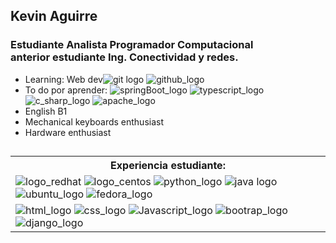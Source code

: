 <h2> Kevin Aguirre</h2>
<h3> Estudiante Analista Programador Computacional <br> anterior estudiante Ing. Conectividad y redes.</h3>

<ul>
	<li>Learning: Web dev<img src="https://img.icons8.com/color/32/000000/git.png" alt="git logo"> <img src="https://img.icons8.com/ios-glyphs/32/000000/github.png" alt="github_logo"></li>
	<li>To do por aprender:
		<img src="https://img.icons8.com/color/32/000000/spring-logo.png" alt="springBoot_logo">
		<img src="https://img.icons8.com/color/32/000000/typescript.png" alt="typescript_logo">
		<img src="https://img.icons8.com/color/32/000000/c-sharp-logo.png" alt="c_sharp_logo">
		<img src="https://img.icons8.com/external-tal-revivo-shadow-tal-revivo/32/000000/external-apache-a-free-and-open-source-cross-platform-web-server-software-logo-shadow-tal-revivo.png" alt="apache_logo">
	</li>
	<li> English B1</li>
	<li>Mechanical keyboards enthusiast</li>
	<li>Hardware enthusiast </li>

		
	
</ul>
<h2></h2>
<table>
	<th>Experiencia estudiante:</th>
	<tr>
		<td>
			<img src="https://img.icons8.com/color/32/000000/red-hat.png" alt="logo_redhat">
			<img src="https://img.icons8.com/color/32/000000/centos.png" alt="logo_centos">
			<img src="https://img.icons8.com/color/32/000000/python--v1.png" alt="python_logo">
			<img src="https://img.icons8.com/color/32/000000/java-coffee-cup-logo--v1.png" alt="java logo">
			<img src="https://img.icons8.com/color/32/000000/ubuntu--v1.png" alt="ubuntu_logo">
			<img src="https://img.icons8.com/fluency/32/000000/fedora.png" alt="fedora_logo">
		</td>
	</tr>
	<tr>
		<td>
			<img src="https://img.icons8.com/color/32/000000/html-5--v1.png" alt="html_logo">
			<img src="https://img.icons8.com/color/32/000000/css3.png" alt="css_logo">
			<img src="https://img.icons8.com/color/32/000000/javascript--v1.png" alt="Javascript_logo">
			<img src="https://img.icons8.com/color/32/000000/bootstrap.png" alt="bootrap_logo">
			<img src="https://img.icons8.com/color/32/000000/django.png" alt="django_logo">
		</td>
	</tr>
</table>
